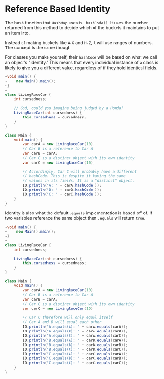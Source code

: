 # Reference Based Identity

The hash function that `HashMap` uses is `.hashCode()`. It uses the number
returned from this method to decide which of the buckets it maintains
to put an item into.

Instead of making buckets like `A-G` and `H-Z`, it will use ranges of numbers. The concept is the
same though

For classes you make yourself, their `hashCode` will be based on what we call an object's
"identity." This means that every individual instance of a class is likely to give you a different
value, regardless of if they hold identical fields.


```java
~void main() {
~    new Main().main();    
~}
~
class LivingRaceCar {
    int cursedness;

    // God, could you imagine being judged by a Honda?
    LivingRaceCar(int cursedness) {
        this.cursedness = cursedness;
    }
}

class Main {
    void main() {
        var carA = new LivingRaceCar(10);
        // Car B is a reference to Car A
        var carB = carA;
        // Car C is a distinct object with its own identity
        var carC = new LivingRaceCar(10);
        
        // Accordingly, Car C will probably have a different
        // hashCode. This is despite it having the same
        // values in its fields. It is a "distinct" object.
        IO.println("A: " + carA.hashCode());
        IO.println("B: " + carB.hashCode());
        IO.println("C: " + carC.hashCode());
    }
}
```

Identity is also what the default `.equals` implementation is based off of. 
If two variables reference the same object then `.equals` will return `true`.

```java
~void main() {
~    new Main().main();    
~}
~
class LivingRaceCar {
    int cursedness;

    LivingRaceCar(int cursedness) {
        this.cursedness = cursedness;
    }
}

class Main {
    void main() {
        var carA = new LivingRaceCar(10);
        // Car B is a reference to Car A
        var carB = carA;
        // Car C is a distinct object with its own identity
        var carC = new LivingRaceCar(10);
        
        // Car C therefore will only equal itself
        // Car A and B will equal each other
        IO.println("A.equals(A): " + carA.equals(carA));
        IO.println("A.equals(B): " + carA.equals(carB));
        IO.println("A.equals(C): " + carA.equals(carC));
        IO.println("B.equals(A): " + carB.equals(carA));
        IO.println("B.equals(B): " + carB.equals(carB));
        IO.println("B.equals(C): " + carB.equals(carC));
        IO.println("C.equals(A): " + carC.equals(carA));
        IO.println("C.equals(B): " + carC.equals(carB));
        IO.println("C.equals(C): " + carC.equals(carC));
    }
}
```